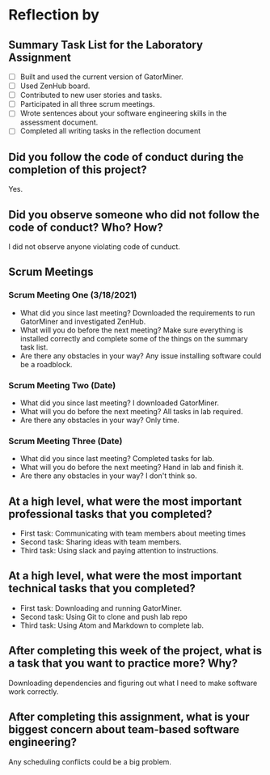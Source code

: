 # Reflection by

## Summary Task List for the Laboratory Assignment

- [ ] Built and used the current version of GatorMiner.
- [ ] Used ZenHub board.
- [ ] Contributed to new user stories and tasks.
- [ ] Participated in all three scrum meetings.
- [ ] Wrote sentences about your software engineering skills in the assessment document.
- [ ] Completed all writing tasks in the reflection document

## Did you follow the code of conduct during the completion of this project?

Yes.

## Did you observe someone who did not follow the code of conduct? Who? How?

I did not observe anyone violating code of cunduct.

## Scrum Meetings

### Scrum Meeting One (3/18/2021)

- What did you since last meeting?
Downloaded the requirements to run GatorMiner and investigated ZenHub.
- What will you do before the next meeting?
Make sure everything is installed correctly and complete some of the things on the summary task list.
- Are there any obstacles in your way?
Any issue installing software could be a roadblock.

### Scrum Meeting Two (Date)

- What did you since last meeting? I downloaded GatorMiner.
- What will you do before the next meeting? All tasks in lab required.
- Are there any obstacles in your way? Only time.

### Scrum Meeting Three (Date)

- What did you since last meeting? Completed tasks for lab.
- What will you do before the next meeting? Hand in lab and finish it.
- Are there any obstacles in your way? I don't think so.

## At a high level, what were the most important professional tasks that you completed?

- First task: Communicating with team members about meeting times
- Second task: Sharing ideas with team members.
- Third task: Using slack and paying attention to instructions.

## At a high level, what were the most important technical tasks that you completed?

- First task: Downloading and running GatorMiner.
- Second task: Using Git to clone and push lab repo
- Third task: Using Atom and Markdown to complete lab.

## After completing this week of the project, what is a task that you want to practice more? Why?

Downloading dependencies and figuring out what I need to make software work correctly.

## After completing this assignment, what is your biggest concern about team-based software engineering?

Any scheduling conflicts could be a big problem.
